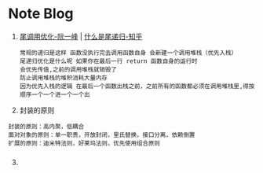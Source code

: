 # Note Blog

1. [尾调用优化-阮一峰](http://www.ruanyifeng.com/blog/2015/04/tail-call.html) | [什么是尾递归-知乎](https://www.zhihu.com/question/20761771)

   ```
   常规的递归是这样 函数没执行完去调用函数自身 会新建一个调用堆栈（优先入栈）
   尾递归优化是什么呢 如果你在最后一行 return 函数自身的运行时
   会优先传值,之前的调用堆栈就销毁了
   防止调用堆栈的堆积消耗大量内存
   因为优先入栈的逻辑 在最后一个函数出栈之前，之前所有的函数都必须在调用堆栈里,得按顺序一个一个进一个一个出
   ```

2.  封装的原则

   ```
   封装的原则：高内聚，低耦合
   面对对象的原则：单一职责，开放封闭，里氏替换，接口分离，依赖倒置
   扩展的原则：迪米特法则，好莱坞法则，优先使用组合原则
   ```

3. #####